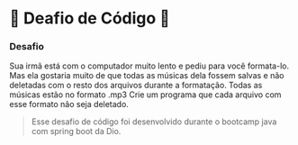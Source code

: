 # 🚀  Deafio de Código  🚀

### Desafio
Sua irmã está com o computador muito lento e pediu para você formata-lo. Mas ela gostaria muito de que todas as músicas dela fossem salvas e não deletadas com o resto dos arquivos durante a formatação. Todas as músicas estão no formato .mp3
Crie um programa que cada arquivo com esse formato não seja deletado.


> Esse desafio de código foi desenvolvido durante o bootcamp java com spring boot da Dio.
